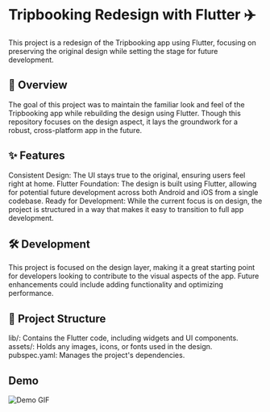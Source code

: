 # Tripbooking Redesign with Flutter ✈️
This project is a redesign of the Tripbooking app using Flutter, focusing on preserving the original design while setting the stage for future development.

## 🌟 Overview
The goal of this project was to maintain the familiar look and feel of the Tripbooking app while rebuilding the design using Flutter. Though this repository focuses on the design aspect, it lays the groundwork for a robust, cross-platform app in the future.

## ✨ Features
Consistent Design: The UI stays true to the original, ensuring users feel right at home.
Flutter Foundation: The design is built using Flutter, allowing for potential future development across both Android and iOS from a single codebase.
Ready for Development: While the current focus is on design, the project is structured in a way that makes it easy to transition to full app development.


## 🛠️ Development
This project is focused on the design layer, making it a great starting point for developers looking to contribute to the visual aspects of the app. Future enhancements could include adding functionality and optimizing performance.

## 📂 Project Structure
lib/: Contains the Flutter code, including widgets and UI components.
assets/: Holds any images, icons, or fonts used in the design.
pubspec.yaml: Manages the project's dependencies.

## Demo

![Demo GIF](demo.gif)
